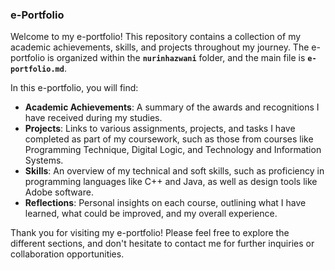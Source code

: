 ### **e-Portfolio**

Welcome to my e-portfolio! This repository contains a collection of my academic achievements, skills, and projects throughout my journey. The e-portfolio is organized within the **`nurinhazwani`** folder, and the main file is **`e-portfolio.md`**.

In this e-portfolio, you will find:

- **Academic Achievements**: A summary of the awards and recognitions I have received during my studies.
- **Projects**: Links to various assignments, projects, and tasks I have completed as part of my coursework, such as those from courses like Programming Technique, Digital Logic, and Technology and Information Systems.
- **Skills**: An overview of my technical and soft skills, such as proficiency in programming languages like C++ and Java, as well as design tools like Adobe software.
- **Reflections**: Personal insights on each course, outlining what I have learned, what could be improved, and my overall experience.

Thank you for visiting my e-portfolio! Please feel free to explore the different sections, and don't hesitate to contact me for further inquiries or collaboration opportunities.

